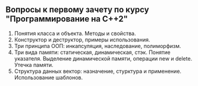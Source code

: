 ## Вопросы к первому зачету по курсу "Программирование на С++2"

1. Понятия класса и объекта. Методы и свойства.
2. Конструктор и деструктор, примеры использования.
3. Три принципа ООП: инкапсуляция, наследование, полиморфизм.
4. Три вида памяти: статическая, динамическая, стэк. Понятие указателя. Выделение динамической памяти, операции new и delete. Утечка памяти.
5. Структура данных вектор: назначение, стурктура и применение. Использование шаблонов.
